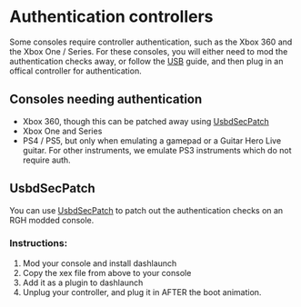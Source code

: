 # Authentication controllers
Some consoles require controller authentication, such as the Xbox 360 and the Xbox One / Series. For these consoles, you will either need to mod the authentication checks away, or follow the [USB](https://santroller.tangentmc.net/wiring_guides/usb.html) guide, and then plug in an offical controller for authentication.

## Consoles needing authentication
- Xbox 360, though this can be patched away using [UsbdSecPatch](#usbdsecpatch)
- Xbox One and Series
- PS4 / PS5, but only when emulating a gamepad or a Guitar Hero Live guitar. For other instruments, we emulate PS3 instruments which do not require auth.

## UsbdSecPatch
You can use [UsbdSecPatch](https://github.com/InvoxiPlayGames/UsbdSecPatch/releases) to patch out the authentication checks on an RGH modded console.

### Instructions:
1. Mod your console and install dashlaunch
2. Copy the xex file from above to your console
3. Add it as a plugin to dashlaunch
4. Unplug your controller, and plug it in AFTER the boot animation.